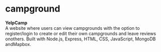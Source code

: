 # campground
****YelpCamp****
<br>A website where users can view campgrounds with the option to register/login to create or edit their own campgrounds and leave reviews onothers.
Built with Node.js, Express, HTML, CSS, JavaScript, MongoDB andMapbox.
